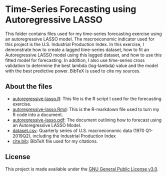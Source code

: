 # Time-Series Forecasting using Autoregressive LASSO
This folder contains files used for my time-series forecasting exercise using an autoregressive LASSO model. The macroeconomic indicator used for this project is the U.S. Industrial Production Index. In this exercise, I demonstrate how to create a lagged time-series dataset, how to fit an Autoregressive LASSO model using this lagged dataset, and how to use this fitted model for forecasting. In addition, I also use time-series cross validation to determine the best lambda (log-lambda) value and the model with the best predictive power. BibTeX is used to cite my sources. 

## About the files

- [autoregressive-lasso.R](autoregressive-lasso.R): This file is the R script I used for the forecasting exercise.
- [autoregressive-lasso.Rmd](autoregressive-lasso.Rmd): This is the R-markdown file used to turn my R code into a document.
- [autoregressive-lasso.pdf](autoregressive-lasso.pdf): The document outlining how to forecast using an Autoregressive LASSO Model. 
- [dataset.csv](dataset.csv): Quarterly series of U.S. macroeconomic data (1970 Q1-2019Q2), including the Industrial Production Index 
- [cite.bib](cite.bib): BibTeX file used for my citations.

## License
This project is made available under the [GNU General Public License v3.0](https://www.gnu.org/licenses/gpl-3.0.en.html).
